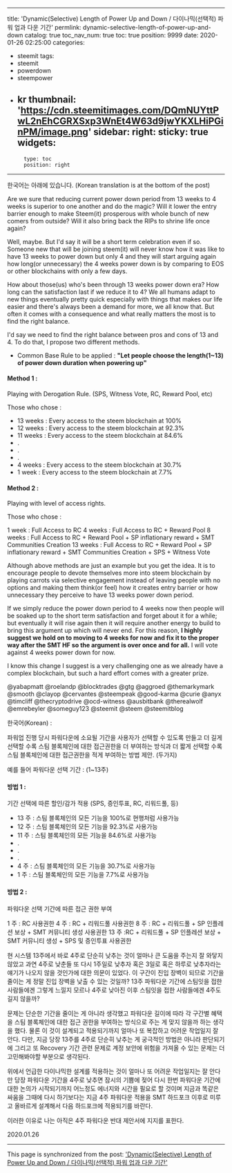 
---
title: 'Dynamic(Selective) Length of Power Up and Down / 다이나믹(선택적) 파워 업과 다운 기간'
permlink: dynamic-selective-length-of-power-up-and-down
catalog: true
toc_nav_num: true
toc: true
position: 9999
date: 2020-01-26 02:25:00
categories:
- steemit
tags:
- steemit
- powerdown
- steempower
- kr
thumbnail: 'https://cdn.steemitimages.com/DQmNUYttPwL2nEhCGRXSxp3WnEt4W63d9jwYKXLHiPGinPM/image.png'
sidebar:
    right:
        sticky: true
widgets:
    -
        type: toc
        position: right
---


한국어는 아래에 있습니다. (Korean translation is at the bottom of the post)

Are we  sure that reducing current power down period from 13 weeks to 4 weeks is superior to one another and do the magic? Will it lower the entry barrier enough to make Steem(it) prosperous with whole bunch of new comers from outside? Will it also bring back the RIPs to shrine life once again? 

Well, maybe. But I'd say it will be a short term celebration even if so. Someone new that will be joining steem(it) will never know how it was like to have 13 weeks to power down but only 4 and they will start arguing again how long(or unnecessary) the 4 weeks power down is by comparing to EOS or other blockchains with only a few days.

How about those(us) who's been through 13 weeks power down era? How long can the satisfaction last if we reduce it to 4? We all humans adapt to new things eventually pretty quick especially with things that makes our life easier and there's always been a demand for more, we all know that. But often it comes with a consequence and what really matters the most is to find the right balance. 

I'd say we need to find the right balance between pros and cons of 13 and 4. To do that, I propose two different methods.

* Common Base Rule to be applied : <b>"Let people choose the length(1~13) of power down duration when powering up"</b>

<h4>Method 1 :</h4> Playing with Derogation Rule. (SPS, Witness Vote, RC, Reward Pool, etc)

Those who chose :

* 13 weeks : Every access to the steem blockchain at 100%
* 12 weeks : Every access to the steem blockchain at 92.3%
* 11 weeks : Every access to the steem blockchain at 84.6%
* .
* .
* .
* 4 weeks : Every access to the steem blockchain at 30.7%
* 1 week : Every access to the steem blockchain at 7.7%

<h4>Method 2 :</h4> Playing with level of access rights.

Those who chose : 

1 week : Full Access to RC
4 weeks : Full Access to RC + Reward Pool
8 weeks : Full Access to RC + Reward Pool + SP inflationary reward + SMT Communities Creation
13 weeks : Full Access to RC + Reward Pool + SP inflationary reward + SMT Communities Creation + SPS + Witness Vote

Although above methods are just an example but you get the idea. It is to encourage people to devote themselves more into steem blockchain by playing carrots via selective engagement instead of leaving people with no options and making them think(or feel) how it creates entry barrier or how unnecessary they perceive to have 13 weeks power down period.

If we simply reduce the power down period to 4 weeks now then people will be soaked up to the short term satisfaction and forget about it for a while; but eventually it will rise again then it will require another energy to build to bring this argument up which will never end. For this reason, <b>I highly suggest we hold on to moving to 4 weeks for now and fix it to the proper way after the SMT HF so the argument is over once and for all.</b> I will vote against 4 weeks power down for now.

I know this change I suggest is a very challenging one as we already have a complex blockchain, but such a hard effort comes with a greater prize.

@yabapmatt @roelandp @blocktrades @gtg @aggroed @themarkymark @smooth @clayop @cervantes @steempeak @good-karma @curie @anyx @timcliff @thecryptodrive @ocd-witness @ausbitbank @therealwolf @emrebeyler @someguy123 @steemit @steem @steemitblog


한국어(Korean) : 

파워업 진행 당시 파워다운에 소요될 기간을 사용자가 선택할 수 있도록 만들고 더 길게 선택할 수록 스팀 블록체인에 대한 접근권한을 더 부여하는 방식과 더 짧게 선택할 수록 스팀 블록체인에 대한 접근권한을 적게 부여하는 방법 제안. (두가지)

예를 들어 파워다운 선택 기간 : (1~13주)

<h4>방법 1 :</h4>기간 선택에 따른 할인/감가 적용 (SPS, 증인투표, RC, 리워드풀, 등)

* 13 주 : 스팀 블록체인의 모든 기능을 100%로 현행처럼 사용가능
* 12 주 : 스팀 블록체인의 모든 기능을 92.3%로 사용가능
* 11 주 : 스팀 블록체인의 모든 기능을 84.6%로 사용가능
* .
* .
* .
* 4 주 : 스팀 블록체인의 모든 기능을  30.7%로 사용가능
* 1 주 : 스팀 블록체인의 모든 기능을  7.7%로 사용가능

<h4>방법 2 :</h4> 파워다운 선택 기간에 따른 접근 권한 부여

1 주 : RC 사용권한
4 주 : RC + 리워드풀 사용권한
8 주 : RC + 리워드풀 + SP 인플레션 보상 + SMT 커뮤니티 생성 사용권한
13 주 :RC + 리워드풀 + SP 인플레션 보상 + SMT 커뮤니티 생성 + SPS 및 증인투표 사용권한


현 시스템 13주에서 바로 4주로 단순히 낮추는 것이 얼마나 큰 도움을 주는지 잘 와닿지 않았고 과연 4주로 낮춘들 또 다시 1주일로 낮추자 혹은 3일로 혹은 하루로 낮추자라는 얘기가 나오지 않을 것인가에 대한 의문이 있었다. 이 구간이 진입 장벽이 되므로 기간을 줄이는 게 정말 진입 장벽을 낮출 수 있는 것일까? 13주 파워다운 기간에 스팀잇을 접한 사람들에겐 그렇게 느낄지 모르나 4주로 낮아진 이후 스팀잇을 접한 사람들에겐 4주도 길지 않을까?

문제는 단순한 기간을 줄이는 게 아니라 생각했고 파워다운 길이에 따라 각 구간별 혜택을 스팀 블록체인에 대한 접근 권한을 부여하는 방식으로 주는 게 맞지 않을까 하는 생각을 했다. 물론 이 것이 설계되고 적용되기까지 얼마나 또 복잡하고 어려운 작업일지 잘 안다. 다만, 지금 당장 13주를 4주로 단순히 낮추는 게 궁극적인 방법은 아니라 판단되기에 그리고 또 Recovery 기간 관련 문제로 계정 보안에 위험을 가져올 수 있는 문제는 더 고민해봐야할 부분으로 생각된다.

위에서 언급한 다이나믹한 설계를 적용하는 것이 얼마나 또 어려운 작업일지는 잘 안다만 당장 파워다운 기간을 4주로 낮추면 잠시의 기쁨에 젖어 다시 한번 파워다운 기간에 대한 논의가 시작되기까지 어느정도 에너지와 시간을 필요로 할 것이며 지금과 똑같은 싸움을 그때에 다시 하기보다는 지금 4주 파워다운 적용을 SMT 하드포크 이후로 미루고 올바르게 설계해서 다음 하드포크에 적용되기를 바란다. 

이러한 이유로 나는 아직은 4주 파워다운 반대 제안서에 지지를 표한다.

2020.01.26

- - -

This page is synchronized from the post: ['Dynamic(Selective) Length of Power Up and Down / 다이나믹(선택적) 파워 업과 다운 기간'](https://steemit.com/@jaydih/dynamic-selective-length-of-power-up-and-down)
